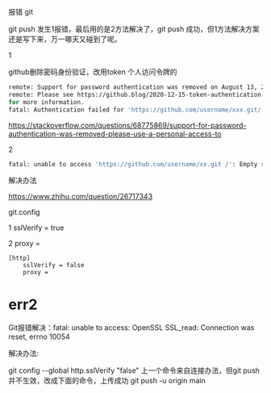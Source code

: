 报错 git

git push 发生1报错，最后用的是2方法解决了，git push 成功，但1方法解决方案还是写下来，万一哪天又碰到了呢。

1

github删除密码身份验证，改用token 个人访问令牌的

```bash
remote: Support for password authentication was removed on August 13, 2021. Please use a personal access token instead.
remote: Please see https://github.blog/2020-12-15-token-authentication-requirements-for-git-operations/ 
for more information.
fatal: Authentication failed for 'https://github.com/username/xxx.git/'
```

https://stackoverflow.com/questions/68775869/support-for-password-authentication-was-removed-please-use-a-personal-access-to

2

```bash
fatal: unable to access 'https://github.com/username/xx.git /': Empty reply from server
```



解决办法  

https://www.zhihu.com/question/26717343



git.config

1 sslVerify = true

2 proxy = 

```
[http]
	sslVerify = false
	proxy = 
```

# err2
Git报错解决：fatal: unable to access: OpenSSL SSL_read: Connection was reset, errno 10054

解决办法:

git config --global http.sslVerify "false" 
上一个命令来自连接办法，但git push 并不生效，改成下面的命令，上传成功
git push -u origin main